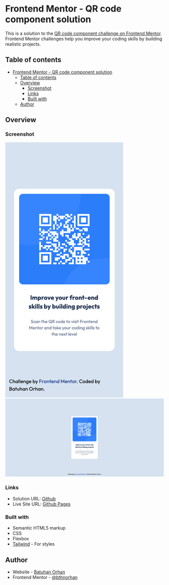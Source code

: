 # Frontend Mentor - QR code component solution

This is a solution to the [QR code component challenge on Frontend Mentor](https://www.frontendmentor.io/challenges/qr-code-component-iux_sIO_H). Frontend Mentor challenges help you improve your coding skills by building realistic projects.

## Table of contents

- [Frontend Mentor - QR code component solution](#frontend-mentor---qr-code-component-solution)
	- [Table of contents](#table-of-contents)
	- [Overview](#overview)
		- [Screenshot](#screenshot)
		- [Links](#links)
		- [Built with](#built-with)
	- [Author](#author)

## Overview

### Screenshot

![Mobile](./images/ss-mobile.png)
![Desktop](./images/ss-desktop.png)

### Links

- Solution URL: [Github](https://github.com/bthnorhan/frontend-mentor/tree/main/qr-code-component)
- Live Site URL: [Github Pages](https://bthnorhan.github.io/frontend-mentor/qr-code-component/)

### Built with

- Semantic HTML5 markup
- CSS
- Flexbox
- [Tailwind](https://tailwindcss.com/) - For styles

## Author

- Website - [Batuhan Orhan](https://batuhanorhan.com/)
- Frontend Mentor - [@bthnorhan](https://www.frontendmentor.io/profile/bthnorhan)
